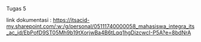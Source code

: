 Tugas 5

link dokumentasi : https://itsacid-my.sharepoint.com/:w:/g/personal/05111740000058_mahasiswa_integra_its_ac_id/EbPofD9ST05Mh9b19tXorjwBa4B6tLqq1hgDizcwcI-P5A?e=8bdNrA
